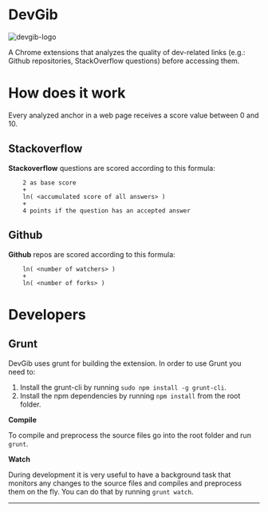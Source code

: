 DevGib
======

![devgib-logo](https://raw.github.com/iic-ninjas/DevGib/master/assets/icons/icon128.png)

A Chrome extensions that analyzes the quality of dev-related links (e.g.: Github repositories, StackOverflow questions) before accessing them.

# How does it work #

Every analyzed anchor in a web page receives a score value between 0 and 10.

## Stackoverflow ##

__Stackoverflow__ questions are scored according to this formula:

```
    2 as base score
    +
    ln( <accumulated score of all answers> )
    +
    4 points if the question has an accepted answer
```

## Github ##

__Github__ repos are scored according to this formula:

```
    ln( <number of watchers> )
    +
    ln( <number of forks> )
```

# Developers

## Grunt ##

DevGib uses grunt for building the extension. In order to use Grunt you need to:

1. Install the grunt-cli by running ```sudo npm install -g grunt-cli```.
2. Install the npm dependencies by running ```npm install``` from the root folder.

__Compile__

To compile and preprocess the source files go into the root folder and run ```grunt```.

__Watch__

During development it is very useful to have a background task that monitors any changes to the source files and compiles and preprocess them on the fly. You can do that by running ```grunt watch```.

----
